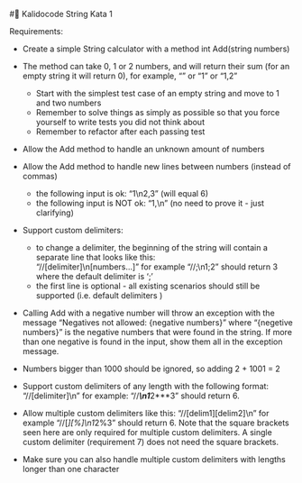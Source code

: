#📓 Kalidocode String Kata 1

Requirements:
- Create a simple String calculator with a method int Add(string numbers)

- The method can take 0, 1 or 2 numbers, and will return their sum (for an empty string it will return 0), for example, “” or “1” or “1,2”
	- Start with the simplest test case of an empty string and move to 1 and two numbers
	- Remember to solve things as simply as possible so that you force yourself to write tests you did not think about
	- Remember to refactor after each passing test
- Allow the Add method to handle an unknown amount of numbers
- Allow the Add method to handle new lines between numbers (instead of commas)
	- the following input is ok: “1\n2,3”  (will equal 6)
	- the following input is NOT ok: “1,\n” (no need to prove it - just clarifying)
- Support custom delimiters:
	- to change a delimiter, the beginning of the string will contain a separate line that looks like this:   
              “//[delimiter]\n[numbers…]” for example “//;\n1;2” should return 3 where the default delimiter is ‘;’
	- the first line is optional - all existing scenarios should still be supported (i.e. default delimiters )
- Calling Add with a negative number will throw an exception with the message “Negatives not allowed: {negative numbers}” where “{negetive numbers}” is the negative numbers that were found in the string. If more than one negative is found in the input, show them all in the exception message.
- Numbers bigger than 1000 should be ignored, so adding 2 + 1001  = 2
- Support custom delimiters of any length with the following format:  “//[delimiter]\n” for example: “//***\n1***2***3” should return 6.
- Allow multiple custom delimiters like this:  “//[delim1][delim2]\n” for example “//[*][%]\n1*2%3” should return 6. Note that the square brackets seen here are only required for multiple custom delimiters. A single custom delimiter (requirement 7) does not need the square brackets.
- Make sure you can also handle multiple custom delimiters with lengths longer than one character
